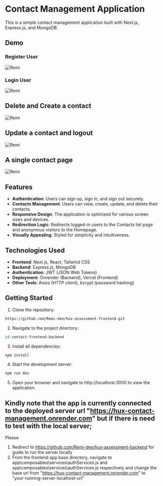 # Contact Management Application

This is a simple contact management application built with Next.js, Express.js, and MongoDB.

## Demo

### Register User
![Remi](https://github.com/Remi-dee/hux-assessment-frontend/assets/96704300/df70bd35-6a2f-49c3-b025-8f9302d0cc0c)


### Login User
![Remi](https://github.com/Remi-dee/hux-assessment-frontend/assets/96704300/ac40b2c9-5442-4c49-a8a5-3b22090daef6)

## Delete and Create a contact
![Remi](https://github.com/Remi-dee/hux-assessment-frontend/assets/96704300/d9a82621-d0f5-4787-b5d4-a3acef7dfd94)

## Update a contact and logout
![Remi](https://github.com/Remi-dee/hux-assessment-frontend/assets/96704300/e0bb9d48-24e7-4e79-82bf-f9c6bd013850)



## A single contact page
![Remi](https://github.com/Remi-dee/hux-assessment-frontend/assets/96704300/b6f8cf4d-8cee-4a24-bb99-4bbdbe402f5b)



## Features

- **Authentication**: Users can sign up, sign in, and sign out securely.
- **Contacts Management**: Users can view, create, update, and delete their contacts.
- **Responsive Design**: The application is optimized for various screen sizes and devices.
- **Redirection Logic**: Redirects logged-in users to the Contacts list page and anonymous visitors to the Homepage.
- **Visually Appealing**: Styled for simplicity and intuitiveness.

## Technologies Used

- **Frontend**: Next.js, React, Tailwind CSS
- **Backend**: Express.js, MongoDB
- **Authentication**: JWT (JSON Web Tokens)
- **Deployment**: Onrender (Backend), Vercel (Frontend)
- **Other Tools**: Axios (HTTP client), bcrypt (password hashing)

## Getting Started

1. Clone the repository:

```bash
https://github.com/Remi-dee/hux-assessment-frontend.git
```



2. Navigate to the project directory:

```bash
cd contact-frontend-backend

```
3. Install all dependencies:

```bash
npm install
```

4. Start the development server:

```bash
npm run dev


```

5. Open your browser and navigate to http://localhost:3000 to view the application.

## Kindly note that the app is currently connected to the deployed server url "https://hux-contact-management.onrender.com" but if there is need to test with the local server;
Please 

1. Redirect to https://github.com/Remi-dee/hux-assessment-backend for guide to run the server locally
2. From the frontend app base directory, navigate to app\composables\services\authServices.js and app\composables\services\authServices.js respectively and change the base url from "https://hux-contact-management.onrender.com" to "your-running-server-localhost-url"


